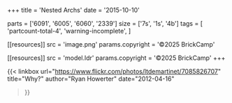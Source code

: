 +++
title = 'Nested Archs'
date  = '2015-10-10'

parts = ['6091', '6005', '6060', '2339']
size  = ['7s', '1s', '4b']
tags  = [
  'partcount-total-4',
  'warning-incomplete',
]

[[resources]]
src              = 'image.png'
params.copyright = '©2025 BrickCamp'

[[resources]]
src              = 'model.ldr'
params.copyright = '©2025 BrickCamp'
+++

{{< linkbox
    url="https://www.flickr.com/photos/ltdemartinet/7085826707"
    title="Why?"
    author="Ryan Howerter"
    date="2012-04-16"
>}}
